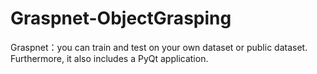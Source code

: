 # Graspnet-ObjectGrasping
Graspnet：you can train and test on your own dataset or public dataset. Furthermore, it also includes a PyQt application.
